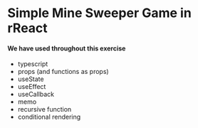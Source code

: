 # Simple Mine Sweeper Game in rReact

#### We have used throughout this exercise

- typescript
- props (and functions as props)
- useState
- useEffect
- useCallback
- memo
- recursive function
- conditional rendering
